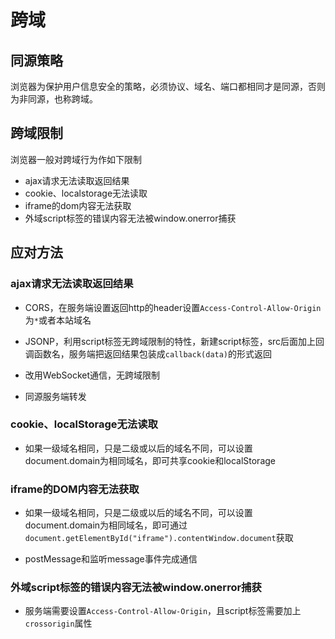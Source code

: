 # 跨域

## 同源策略

浏览器为保护用户信息安全的策略，必须协议、域名、端口都相同才是同源，否则为非同源，也称跨域。

## 跨域限制

浏览器一般对跨域行为作如下限制

- ajax请求无法读取返回结果
- cookie、localstorage无法读取
- iframe的dom内容无法获取
- 外域script标签的错误内容无法被window.onerror捕获

## 应对方法

### ajax请求无法读取返回结果

- CORS，在服务端设置返回http的header设置`Access-Control-Allow-Origin`为`*`或者本站域名

- JSONP，利用script标签无跨域限制的特性，新建script标签，src后面加上回调函数名，服务端把返回结果包装成`callback(data)`的形式返回

- 改用WebSocket通信，无跨域限制

- 同源服务端转发

### cookie、localStorage无法读取

- 如果一级域名相同，只是二级或以后的域名不同，可以设置document.domain为相同域名，即可共享cookie和localStorage

### iframe的DOM内容无法获取

- 如果一级域名相同，只是二级或以后的域名不同，可以设置document.domain为相同域名，即可通过`document.getElementById("iframe").contentWindow.document`获取

- postMessage和监听message事件完成通信

### 外域script标签的错误内容无法被window.onerror捕获

- 服务端需要设置`Access-Control-Allow-Origin`，且script标签需要加上`crossorigin`属性